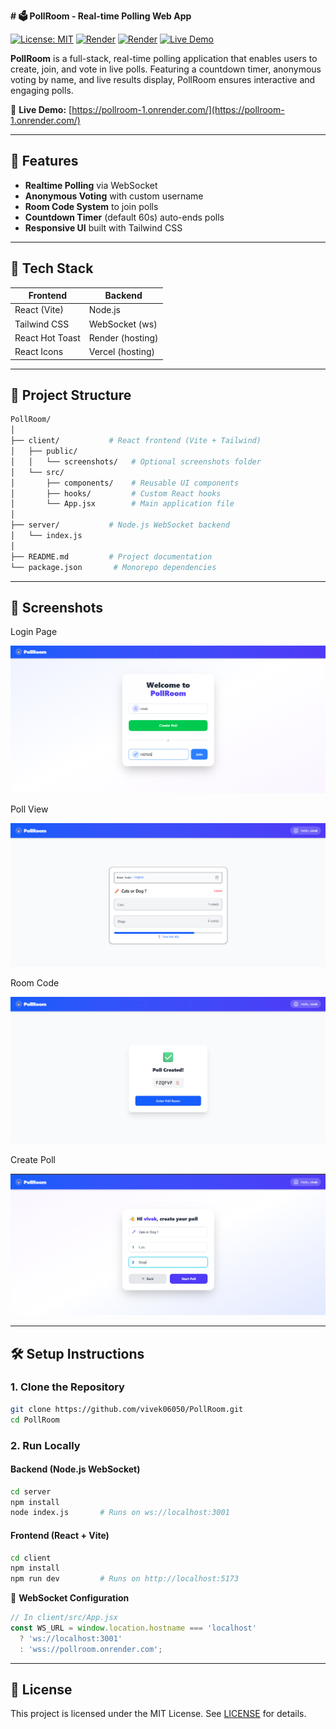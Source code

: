 **# 🗳️ PollRoom - Real-time Polling Web App**

[![License: MIT](https://img.shields.io/badge/License-MIT-blue.svg)](https://opensource.org/licenses/MIT) [![Render](https://img.shields.io/badge/Deploy%20Frontend-Render-00D8FF.svg)](https://render.com) [![Render](https://img.shields.io/badge/Deploy%20Backend-Render-00D8FF.svg)](https://render.com) [![Live Demo](https://img.shields.io/badge/Live-Demo-brightgreen.svg)](https://pollroom-1.onrender.com/)

**PollRoom** is a full-stack, real-time polling application that enables users to create, join, and vote in live polls. Featuring a countdown timer, anonymous voting by name, and live results display, PollRoom ensures interactive and engaging polls.

🔴 **Live Demo:** [https://pollroom-1.onrender.com/](https://pollroom-1.onrender.com/)

---

## 🚀 Features

* **Realtime Polling** via WebSocket
* **Anonymous Voting** with custom username
* **Room Code System** to join polls
* **Countdown Timer** (default 60s) auto-ends polls
* **Responsive UI** built with Tailwind CSS

---

## 🧩 Tech Stack

| Frontend        | Backend          |
| --------------- | ---------------- |
| React (Vite)    | Node.js          |
| Tailwind CSS    | WebSocket (ws)   |
| React Hot Toast | Render (hosting) |
| React Icons     | Vercel (hosting) |

---

## 📁 Project Structure

```bash
PollRoom/
│
├── client/           # React frontend (Vite + Tailwind)
│   ├── public/
│   │   └── screenshots/   # Optional screenshots folder
│   └── src/
│       ├── components/    # Reusable UI components
│       ├── hooks/         # Custom React hooks
│       └── App.jsx        # Main application file
│
├── server/           # Node.js WebSocket backend
│   └── index.js
│
├── README.md         # Project documentation
└── package.json       # Monorepo dependencies
```

---

## 📸 Screenshots

Login Page

![Login Page](client/public/login.png)

Poll View

![Poll View](client/public/Live-Poll.png)

Room Code

![Create Poll](client/public/Room-Code.png)

Create Poll

![Create Poll](client/public/create-poll.png)

---

## 🛠️ Setup Instructions

### 1. Clone the Repository

```bash
git clone https://github.com/vivek06050/PollRoom.git
cd PollRoom
```

### 2. Run Locally

#### Backend (Node.js WebSocket)

```bash
cd server
npm install
node index.js       # Runs on ws://localhost:3001
```

#### Frontend (React + Vite)

```bash
cd client
npm install
npm run dev         # Runs on http://localhost:5173
```

🔗 **WebSocket Configuration**

```js
// In client/src/App.jsx
const WS_URL = window.location.hostname === 'localhost'
  ? 'ws://localhost:3001'
  : 'wss://pollroom.onrender.com';
```

---

## 📄 License

This project is licensed under the MIT License. See [LICENSE](LICENSE) for details.

